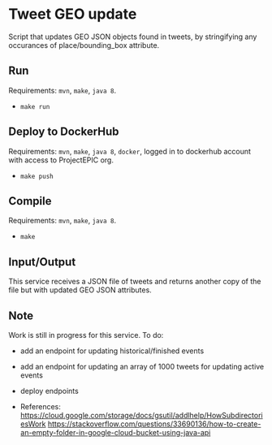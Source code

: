 # Tweet GEO update

Script that updates GEO JSON objects found in tweets, by stringifying any occurances of place/bounding_box attribute.

## Run

Requirements: `mvn`, `make`, `java 8`.

- `make run`

## Deploy to DockerHub

Requirements: `mvn`, `make`, `java 8`, `docker`, logged in to dockerhub account with access to ProjectEPIC org. 

- `make push`

## Compile 

Requirements: `mvn`, `make`, `java 8`.

- `make`

## Input/Output

This service receives a JSON file of tweets and returns another copy of the file but with updated GEO JSON attributes.

## Note
Work is still in progress for this service.
To do:
- add an endpoint for updating historical/finished events
- add an endpoint for updating an array of 1000 tweets for updating active events
- deploy endpoints


- References:
https://cloud.google.com/storage/docs/gsutil/addlhelp/HowSubdirectoriesWork
https://stackoverflow.com/questions/33690136/how-to-create-an-empty-folder-in-google-cloud-bucket-using-java-api

